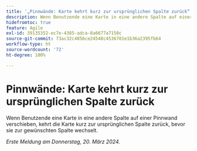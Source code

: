 ```yaml
---
title: '„Pinnwände: Karte kehrt kurz zur ursprünglichen Spalte zurück“'
description: Wenn Benutzende eine Karte in eine andere Spalte auf einer Pinnwand verschieben, kehrt die Karte kurz zur ursprünglichen Spalte zurück, bevor sie zur gewünschten Spalte wechselt.
hidefromtoc: true
feature: Agile
exl-id: 39135352-ec7e-4385-adca-8a6677a7150c
source-git-commit: 73ac32c4856ce24548c4536781e1b36a2395fb64
workflow-type: ht
source-wordcount: '72'
ht-degree: 100%

---
```


# Pinnwände: Karte kehrt kurz zur ursprünglichen Spalte zurück

Wenn Benutzende eine Karte in eine andere Spalte auf einer Pinnwand verschieben, kehrt die Karte kurz zur ursprünglichen Spalte zurück, bevor sie zur gewünschten Spalte wechselt.

_Erste Meldung am Donnerstag, 20. März 2024._
